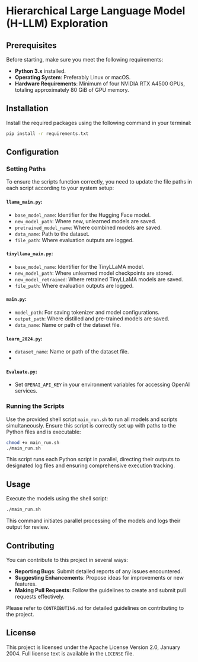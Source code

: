 
# Hierarchical Large Language Model (H-LLM) Exploration

## Prerequisites

Before starting, make sure you meet the following requirements:
- **Python 3.x** installed.
- **Operating System**: Preferably Linux or macOS.
- **Hardware Requirements**: Minimum of four NVIDIA RTX A4500 GPUs, totaling approximately 80 GiB of GPU memory.

## Installation

Install the required packages using the following command in your terminal:

```bash
pip install -r requirements.txt
```

## Configuration

### Setting Paths

To ensure the scripts function correctly, you need to update the file paths in each script according to your system setup:

#### **`llama_main.py`**:
- `base_model_name`: Identifier for the Hugging Face model.
- `new_model_path`: Where new, unlearned models are saved.
- `pretrained_model_name`: Where combined models are saved.
- `data_name`: Path to the dataset.
- `file_path`: Where evaluation outputs are logged.

#### **`tinyllama_main.py`**:
- `base_model_name`: Identifier for the TinyLLaMA model.
- `new_model_path`: Where unlearned model checkpoints are stored.
- `new_model_retrained`: Where retrained TinyLLaMA models are saved.
- `file_path`: Where evaluation outputs are logged.

#### **`main.py`**:
- `model_path`: For saving tokenizer and model configurations.
- `output_path`: Where distilled and pre-trained models are saved.
- `data_name`: Name or path of the dataset file.

#### **`learn_2024.py`**:
- `dataset_name`: Name or path of the dataset file.
- 
#### **`Evaluate.py`**:
- Set `OPENAI_API_KEY` in your environment variables for accessing OpenAI services.

### Running the Scripts

Use the provided shell script `main_run.sh` to run all models and scripts simultaneously. Ensure this script is correctly set up with paths to the Python files and is executable:

```bash
chmod +x main_run.sh
./main_run.sh
```

This script runs each Python script in parallel, directing their outputs to designated log files and ensuring comprehensive execution tracking.

## Usage

Execute the models using the shell script:

```bash
./main_run.sh
```

This command initiates parallel processing of the models and logs their output for review.

## Contributing

You can contribute to this project in several ways:
- **Reporting Bugs**: Submit detailed reports of any issues encountered.
- **Suggesting Enhancements**: Propose ideas for improvements or new features.
- **Making Pull Requests**: Follow the guidelines to create and submit pull requests effectively.

Please refer to `CONTRIBUTING.md` for detailed guidelines on contributing to the project.

## License

This project is licensed under the Apache License Version 2.0, January 2004. Full license text is available in the `LICENSE` file.
